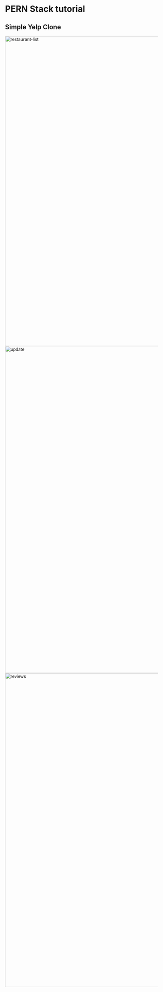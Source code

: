 # PERN Stack tutorial
## Simple Yelp Clone
<img width="1017" alt="restaurant-list" src="https://user-images.githubusercontent.com/32423851/134434111-d38888ba-8f04-4da9-90bb-2c28667a7590.png">

<img width="1073" alt="update" src="https://user-images.githubusercontent.com/32423851/134434107-15dbae89-271b-49f3-bbac-684a006a594b.png">

<img width="1030" alt="reviews" src="https://user-images.githubusercontent.com/32423851/134434108-03d38297-117c-4852-850c-8cf7300a1ebb.png">
